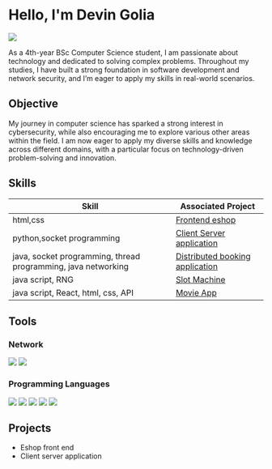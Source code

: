 # Hello, I'm Devin Golia
<a href="https://www.linkedin.com/in/devin-golia-561963232/"><img src="https://img.shields.io/badge/-LinkedIn-0072b1?&style=for-the-badge&logo=linkedin&logoColor=white" /></a>

As a 4th-year BSc Computer Science student, I am passionate about technology and dedicated to solving complex problems. Throughout my studies, I have built a strong foundation in software development and network security, and I’m eager to apply my skills in real-world scenarios.

## Objective
My journey in computer science has sparked a strong interest in cybersecurity, while also encouraging me to explore various other areas within the field. I am now eager to apply my diverse skills and knowledge across different domains, with a particular focus on technology-driven problem-solving and innovation.

## Skills

| Skill                                         | Associated Project         |
|-----------------------------------------------|----------------------------|
| html,css         | <a href="https://github.com/Devdevel03/eshop-frontend">Frontend eshop</a>|
| python,socket programming         | <a href="https://github.com/Devdevel03/Client-Server">Client Server application</a>|
| java, socket programming, thread programming, java networking         | <a href="https://github.com/Devdevel03/Distributed-booking-application">Distributed booking application</a>|
| java script, RNG | <a href="https://github.com/Devdevel03/Slot-Machine">Slot Machine</a>|
| java script, React, html, css, API | <a href="https://github.com/Devdevel03/Movie-App">Movie App</a>|


## Tools
### Network
<div>
    <img src="https://img.shields.io/badge/-Wireshark-1679A7?&style=for-the-badge&logo=Wireshark&logoColor=white" />
    <img src="https://img.shields.io/badge/-Suricata-EF3B2D?&style=for-the-badge&logo=Suricata&logoColor=white" />
</div>
<div>
    
### Programming Languages
<div>
    <img src="https://img.shields.io/badge/-Java-007396?&style=for-the-badge&logo=Java&logoColor=white" />
    <img src="https://img.shields.io/badge/-Python-3776AB?&style=for-the-badge&logo=Python&logoColor=white" />
    <img src="https://img.shields.io/badge/-JavaScript-F7DF1E?&style=for-the-badge&logo=JavaScript&logoColor=black" />
    <img src="https://img.shields.io/badge/-C-00599C?&style=for-the-badge&logo=C&logoColor=white" />
    <img src="https://img.shields.io/badge/-C%2B%2B-00599C?&style=for-the-badge&logo=C%2B%2B&logoColor=white" />
</div>






## Projects
- Eshop front end
- Client server application
